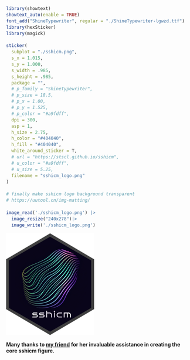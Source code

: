 
``` r
library(showtext)
showtext_auto(enable = TRUE)
font_add("ShineTypewriter", regular = "./ShineTypewriter-lgwzd.ttf")
library(hexSticker)
library(magick)

sticker(
  subplot = "./sshicm.png",
  s_x = 1.015,
  s_y = 1.000,
  s_width = .985,
  s_height = .985,
  package = "",
  # p_family = "ShineTypewriter",
  # p_size = 18.5,
  # p_x = 1.00,
  # p_y = 1.525,
  # p_color = "#a9fdff",
  dpi = 300,
  asp = 1,
  h_size = 2.75,
  h_color = "#404040",
  h_fill = "#404040",
  white_around_sticker = T,
  # url = "https://stscl.github.io/sshicm",
  # u_color = "#a9fdff",
  # u_size = 5.25,
  filename = "sshicm_logo.png"
)

# finally make sshicm logo background transparent
# https://uutool.cn/img-matting/

image_read('./sshicm_logo.png') |> 
  image_resize("240x278")|> 
  image_write('./sshicm_logo.png')
```

![](./sshicm_logo.png)

**Many thanks to [my friend](https://github.com/dflemore) for her
invaluable assistance in creating the core sshicm figure.**
